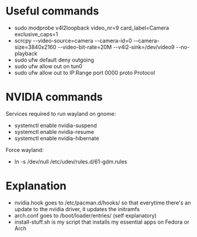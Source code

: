 # Useful commands
- sudo modprobe v4l2loopback video_nr=9 card_label=Camera exclusive_caps=1
- scrcpy --video-source=camera --camera-id=0 --camera-size=3840x2160 --video-bit-rate=20M --v4l2-sink=/dev/video9 --no-playback
- sudo ufw default deny outgoing
- sudo ufw allow out on tun0
- sudo ufw allow out to IP:Range port 0000 proto Protocol

# NVIDIA commands
Services required to run wayland on gnome:
- systemctl enable nvidia-suspend
- systemctl enable nvidia-resume
- systemctl enable nvidia-hibernate

Force wayland:
- ln -s /dev/null /etc/udev/rules.d/61-gdm.rules

# Explanation
- nvidia.hook goes to /etc/pacman.d/hooks/ so that everytime there's an update to the nvidia driver, it updates the initramfs
- arch.conf goes to /boot/loader/entries/ (self explanatory)
- install-stuff.sh is my script that installs my essential apps on Fedora or Arch
